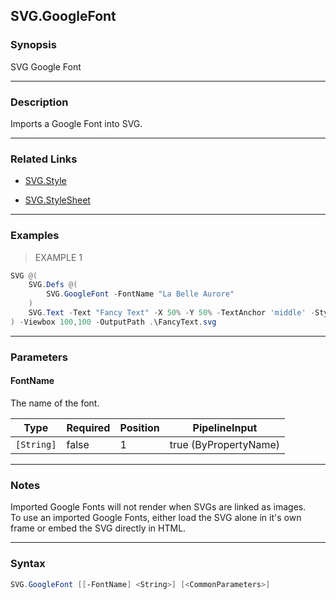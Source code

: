 SVG.GoogleFont
--------------

### Synopsis
SVG Google Font

---

### Description

Imports a Google Font into SVG.

---

### Related Links
* [SVG.Style](SVG.Style.md)

* [SVG.StyleSheet](SVG.StyleSheet.md)

---

### Examples
> EXAMPLE 1

```PowerShell
SVG @(    
    SVG.Defs @(    
        SVG.GoogleFont -FontName "La Belle Aurore"    
    )    
    SVG.Text -Text "Fancy Text" -X 50% -Y 50% -TextAnchor 'middle' -Style "font-family: 'La Belle Aurore'"    
) -Viewbox 100,100 -OutputPath .\FancyText.svg
```

---

### Parameters
#### **FontName**
The name of the font.

|Type      |Required|Position|PipelineInput        |
|----------|--------|--------|---------------------|
|`[String]`|false   |1       |true (ByPropertyName)|

---

### Notes
Imported Google Fonts will not render when SVGs are linked as images.    
To use an imported Google Fonts, either load the SVG alone in it's own frame or embed the SVG directly in HTML.

---

### Syntax
```PowerShell
SVG.GoogleFont [[-FontName] <String>] [<CommonParameters>]
```

